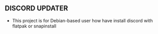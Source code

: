 ## DISCORD UPDATER
- This project is for Debian-based user how have install discord with flatpak or snapinstall